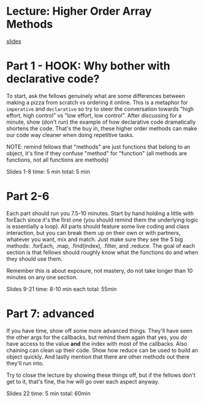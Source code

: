 # Lecture: Higher Order Array Methods
[slides](https://docs.google.com/presentation/d/14E-5lhZHbfxfuCIzrPnuYNrcH84_c7UKS-D8avZ8xCg/edit#slide=id.g2803e8838b5_0_0)

# Part 1 - HOOK: Why bother with declarative code?
To start, ask the fellows genuinely what are some differences between making a pizza from scratch vs ordering it online. This is a metaphor for `imperative` and `declarative` so try to steer the conversation towards "high effort, high control" vs "low effort, low control". After discussing for a minute, show (don't run) the example of how declarative code dramatically shortens the code. That's the buy in, these higher order methods can make our code way cleaner when doing repetitive tasks.

NOTE: remind fellows that "methods" are just functions that belong to an object, it's fine if they confuse "method" for "function" (all methods are functions, not all functions are methods)

Slides 1-8
time: 5 min
total: 5 min

# Part 2-6
Each part should run you 7.5-10 minutes. Start by hand holding a little with forEach since it's the first one (you should remind them the underlying logic is essentially a loop). All parts should feature some live coding and class interaction, but you can break them up on their own or with partners, whatever you want, mix and match. Just make sure they see the 5 big methods: .forEach, .map, .find(index), .filter, and .reduce. The goal of each section is that fellows should roughly know what the functions do and when they should use them.

Remember this is about exposure, not mastery, do not take longer than 10 minutes on any one section.

Slides 9-21
time: 8-10 min each
total: 55min

# Part 7: advanced
If you have time, show off some more advanced things. They'll have seen the other args for the callbacks, but remind them again that yes, you *do* have access to the value **and** the index with most of the callbacks. Also chaining can clean up their code. Show how reduce can be used to build an object quickly. And lastly mention that there are other methods out there they'll run into.

Try to close the lecture by showing these things off, but if the fellows don't get to it, that's fine, the hw will go over each aspect anyway.

Slides 22
time: 5 min
total: 60min